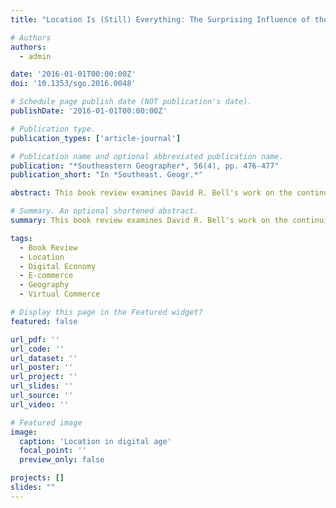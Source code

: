 ```yaml
---
title: "Location Is (Still) Everything: The Surprising Influence of the Real World on How We Search, Shop, and Sell in the Virtual One by David R. Bell (2016)"

# Authors
authors:
  - admin

date: '2016-01-01T00:00:00Z'
doi: '10.1353/sgo.2016.0048'

# Schedule page publish date (NOT publication's date).
publishDate: '2016-01-01T00:00:00Z'

# Publication type.
publication_types: ['article-journal']

# Publication name and optional abbreviated publication name.
publication: "*Southeastern Geographer*, 56(4), pp. 476-477"
publication_short: "In *Southeast. Geogr.*"

abstract: This book review examines David R. Bell's work on the continuing importance of location in the digital age. The review discusses how physical location continues to influence online behavior, shopping patterns, and business strategies despite the growth of virtual commerce. The work contributes to understanding the persistent relevance of geography in digital economies.

# Summary. An optional shortened abstract.
summary: This book review examines David R. Bell's work on the continuing importance of location in the digital age.

tags:
  - Book Review
  - Location
  - Digital Economy
  - E-commerce
  - Geography
  - Virtual Commerce

# Display this page in the Featured widget?
featured: false

url_pdf: ''
url_code: ''
url_dataset: ''
url_poster: ''
url_project: ''
url_slides: ''
url_source: ''
url_video: ''

# Featured image
image:
  caption: 'Location in digital age'
  focal_point: ''
  preview_only: false

projects: []
slides: ""
---
```

